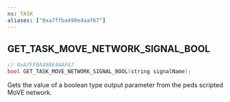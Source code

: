 ```yaml
---
ns: TASK
aliases: ["0xa7ffba498e4aaf67"]
---
```

## GET_TASK_MOVE_NETWORK_SIGNAL_BOOL

```c
// 0xA7FFBA498E4AAF67
bool GET_TASK_MOVE_NETWORK_SIGNAL_BOOL(string signalName);
```

Gets the value of a boolean type output parameter from the peds scripted MoVE network.

